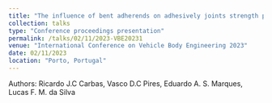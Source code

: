 ```yaml
---
title: "The influence of bent adherends on adhesively joints strength performance"
collection: talks
type: "Conference proceedings presentation"
permalink: /talks/02/11/2023-VBE20231
venue: "International Conference on Vehicle Body Engineering 2023"
date: 02/11/2023
location: "Porto, Portugal"
---
```


Authors: Ricardo J.C Carbas, Vasco D.C Pires, Eduardo A. S. Marques, Lucas F. M. da Silva 

